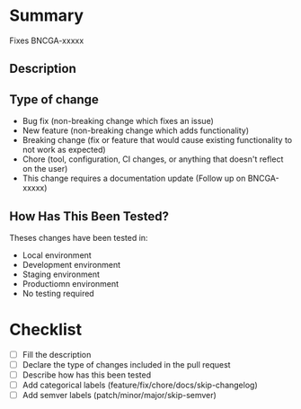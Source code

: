 <!-- If this is not ready to be reviewed create a draft pull request -->
# Summary
<!-- Include a summary of the change and which issue is fixed -->

Fixes BNCGA-xxxxx

## Description
<!-- Include detailed description of the change when needed-->

## Type of change
<!-- These are only examples you can change these however it fits -->

- Bug fix (non-breaking change which fixes an issue)
- New feature (non-breaking change which adds functionality)
- Breaking change (fix or feature that would cause existing functionality to not work as expected)
- Chore (tool, configuration, CI changes, or anything that doesn't reflect on the user)
- This change requires a documentation update (Follow up on BNCGA-xxxxx)

## How Has This Been Tested?
<!-- Describe the tests that you ran to verify your changes. Provide instructions to reproduce -->

Theses changes have been tested in:

- Local environment
- Development environment
- Staging environment
- Productiomn environment
- No testing required

# Checklist
<!-- Fill the checklist before opening the pull request -->

- [ ] Fill the description
- [ ] Declare the type of changes included in the pull request
- [ ] Describe how has this been tested
- [ ] Add categorical labels (feature/fix/chore/docs/skip-changelog)
- [ ] Add semver labels (patch/minor/major/skip-semver)

